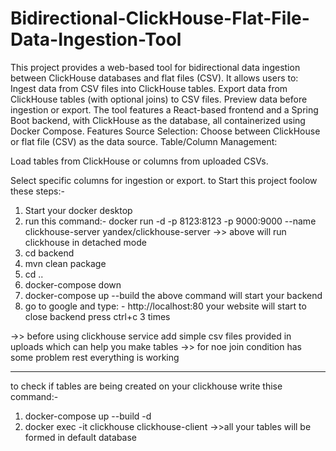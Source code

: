 # Bidirectional-ClickHouse-Flat-File-Data-Ingestion-Tool
This project provides a web-based tool for bidirectional data ingestion between ClickHouse databases and flat files (CSV). It allows users to:
Ingest data from CSV files into ClickHouse tables.
Export data from ClickHouse tables (with optional joins) to CSV files.
Preview data before ingestion or export.
The tool features a React-based frontend and a Spring Boot backend, with ClickHouse as the database, all containerized using Docker Compose.
Features
Source Selection: Choose between ClickHouse or flat file (CSV) as the data source.
Table/Column Management:

Load tables from ClickHouse or columns from uploaded CSVs.

Select specific columns for ingestion or export.
to Start this project foolow these steps:- 
1) Start your docker desktop
2) run this command:- docker run -d -p 8123:8123 -p 9000:9000 --name clickhouse-server yandex/clickhouse-server
->> above will run clickhouse in detached mode
3) cd backend
4) mvn clean package
5) cd ..
6) docker-compose down
7) docker-compose up --build 
the above command will start your backend
8) go to google and type: - http://localhost:80 your website will start
to close backend press ctrl+c 3 times

->>  before using clickhouse service add simple csv files provided in uploads which can help you make tables
->> for noe join condition has some problem rest everything is working

---------------------------------------------
to check if tables are being created on your clickhouse 
write thise command:-
1) docker-compose up --build -d
2) docker exec -it clickhouse clickhouse-client
->>all your tables will be formed in default database
